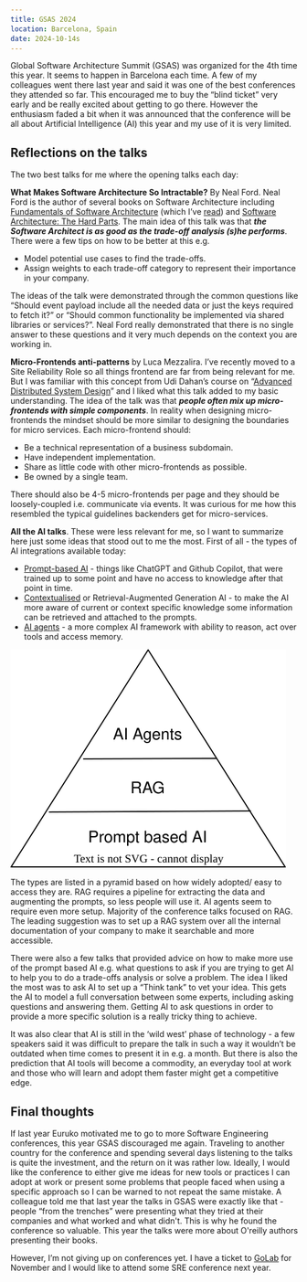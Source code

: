 ```yaml
---
title: GSAS 2024
location: Barcelona, Spain
date: 2024-10-14s
---
```



Global Software Architecture Summit (GSAS) was organized for the 4th time this year. It seems to happen in Barcelona each time. A few of my colleagues went there last year and said it was one of the best conferences they attended so far. This encouraged me to buy the “blind ticket” very early and be really excited about getting to go there. However the enthusiasm faded a bit when it was announced that the conference will be all about Artificial Intelligence (AI) this year and my use of it is very limited.


## Reflections on the talks

The two best talks for me where the opening talks each day:

**What Makes Software Architecture So Intractable?** By Neal Ford. Neal Ford is the author of several books on Software Architecture including [Fundamentals of Software Architecture](https://www.oreilly.com/library/view/fundamentals-of-software/9781663728357/) (which I’ve [read](https://www.ieva.dev/book_reviews/fundamentals_of_software_architecture.html)) and [Software Architecture: The Hard Parts](https://www.oreilly.com/library/view/software-architecture-the/9781492086888/). The main idea of this talk was that ***the Software Architect is as good as the trade-off analysis (s)he performs***. There were a few tips on how to be better at this e.g.
* Model potential use cases to find the trade-offs.
* Assign weights to each trade-off category to represent their importance in your company.

The ideas of the talk were demonstrated through the common questions like “Should event payload include all the needed data or just the keys required to fetch it?” or “Should common functionality be implemented via shared libraries or services?”. Neal Ford really demonstrated that there is no single answer to these questions and it very much depends on the context you are working in. 

**Micro-Frontends anti-patterns** by Luca Mezzalira. I’ve recently moved to a Site Reliability Role so all things frontend are far from being relevant for me. But I was familiar with this concept from Udi Dahan’s course on “[Advanced Distributed System Design](https://www.ieva.dev/reviews/udi_dahan_adsd.html)” and I liked what this talk added to my basic understanding. The idea of the talk was that ***people often mix up micro-frontends with simple components***. In reality when designing micro-frontends the mindset should be more similar to designing the boundaries for micro services. Each micro-frontend should:
* Be a technical representation of a business subdomain.
* Have independent implementation.
* Share as little code with other micro-frontends as possible.
* Be owned by a single team.

There should also be 4-5 micro-frontends per page and they should be loosely-coupled i.e. communicate via events. It was curious for me how this resembled the typical guidelines backenders get for micro-services.

**All the AI talks**. These were less relevant for me, so I want to summarize here just some ideas that stood out to me the most. First of all - the types of AI integrations available today:



* <ins>Prompt-based AI</ins> - things like ChatGPT and Github Copilot, that were trained up to some point and have no access to knowledge after that point in time.
* <ins>Contextualised</ins> or Retrieval-Augmented Generation AI - to make the AI more aware of current or context specific knowledge some information can be retrieved and attached to the prompts. 
* <ins>AI agents</ins> - a more complex AI framework with ability to reason, act over tools and access memory.


![AI usage pyramid](/assets/images/ai_pyramid.drawio.svg)


The types are listed in a pyramid based on how widely adopted/ easy to access they are. RAG requires a pipeline for extracting the data and augmenting the prompts, so less people will use it. AI agents seem to require even more setup. Majority of the conference talks focused on RAG. The leading suggestion was to set up a RAG system over all the internal documentation of your company to make it searchable and more accessible. 

There were also a few talks that provided advice on how to make more use of the prompt based AI e.g. what questions to ask if you are trying to get AI to help you to do a trade-offs analysis or solve a problem. The idea I liked the most was to ask AI to set up a “Think tank” to vet your idea. This gets the AI to model a full conversation between some experts, including asking questions and answering them. Getting AI to ask questions in order to provide a more specific solution is a really tricky thing to achieve.

It was also clear that AI is still in the ‘wild west’ phase of technology - a few speakers said it was difficult to prepare the talk in such a way it wouldn’t be outdated when time comes to present it in e.g. a month. But there is also the prediction that AI tools will become a commodity, an everyday tool at work and those who will learn and adopt them faster might get a competitive edge. 


## Final thoughts

If last year Euruko motivated me to go to more Software Engineering conferences, this year GSAS discouraged me again. Traveling to another country for the conference and spending several days listening to the talks is quite the investment, and the return on it was rather low. Ideally, I would like the conference to either give me ideas for new tools or practices I can adopt at work or present some problems that people faced when using a specific approach so I can be warned to not repeat the same mistake. A colleague told me that last year the talks in GSAS were exactly like that - people “from the trenches” were presenting what they tried at their companies and what worked and what didn't. This is why he found the conference so valuable. This year the talks were more about O'reilly authors presenting their books. 

However, I’m not giving up on conferences yet. I have a ticket to [GoLab](https://golab.io/) for November and I would like to attend some SRE conference next year. 